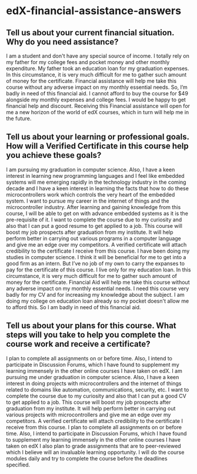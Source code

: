# edX-financial-assistance-answers

## Tell us about your current financial situation. Why do you need assistance? 
I am a student and don't have any special source of income. I totally rely on my father for my college fees and pocket money and other monthly expenditure. My father took an education loan for my graduation expenses. In this circumstance, it is very much difficult for me to gather such amount of money for the certificate. Financial assistance will help me take this course without any adverse impact on my monthly essential needs. So, I’m badly in need of this financial aid. I cannot afford to buy the course for $49 alongside my monthly expenses and college fees. I would be happy to get financial help and discount. Receiving this Financial assistance will open for me a new horizon of the world of edX courses, which in turn will help me in the future.

## Tell us about your learning or professional goals. How will a Verified Certificate in this course help you achieve these goals?
I am pursuing my graduation in computer science. Also, I have a keen interest in learning new programming languages and I feel like embedded systems will me emerging rapidly in the technology industry in the coming decade and I have a keen interest in learning the facts that how to do these microcontrollers work which controls the very heart of the embedded system.  I want to pursue my career in the internet of things and the microcontroller industry. After learning and gaining knowledge from this course, I will be able to get on with advance embedded systems as it is the pre-requisite of it. I want to complete the course due to my curiosity and also that I can put a good resume to get applied to a job. This course will boost my job prospects after graduation from my institute. It will help perform better in carrying out various programs in a computer language and give me an edge over my competitors. A verified certificate will attach credibility to the certificate I receive from this course.
I have been doing my studies in computer science. I think it will be beneficial for me to get into a good firm as an intern. But I’ve no job of my own to carry the expanses to pay for the certificate of this course. I live only for my education loan. In this circumstance, it is very much difficult for me to gather such amount of money for the certificate. Financial Aid will help me take this course without any adverse impact on my monthly essential needs.  I need this course very badly for my CV and for increasing my knowledge about the subject. I am doing my college on education loan already so my pocket doesn't allow me to afford this. So I am badly in need of this financial aid.


## Tell us about your plans for this course. What steps will you take to help you complete the course work and receive a certificate? 
I plan to complete all assignments on or before time. Also, I intend to participate in Discussion Forums, which I have found to supplement my learning immensely in the other online courses I have taken on edX. I am pursuing me under graduation in computer science. Also, I have a keen interest in doing projects with microcontrollers and the internet of things related to domains like automation, communications, security, etc. I want to complete the course due to my curiosity and also that I can put a good CV to get applied to a job. This course will boost my job prospects after graduation from my institute. It will help perform better in carrying out various projects with microcontrollers and give me an edge over my competitors. A verified certificate will attach credibility to the certificate I receive from this course. I plan to complete all assignments on or before time. Also, I intend to participate in Discussion Forums, which I have found to supplement my learning immensely in the other online courses I have taken on edX I also plan to grade assignments that are to peer-reviewed which I believe will an invaluable learning opportunity. I will do the course modules daily and try to complete the course before the deadlines specified.

